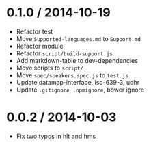 
0.1.0 / 2014-10-19
==================

 * Refactor test
 * Move `Supported-languages.md` to `Support.md`
 * Refactor module
 * Refactor `script/build-support.js`
 * Add markdown-table to dev-dependencies
 * Move scripts to `script/`
 * Move `spec/speakers.spec.js` to `test.js`
 * Update datamap-interface, iso-639-3, udhr
 * Update `.gitignore`, `.npmignore`, bower ignore

0.0.2 / 2014-10-03
==================

 * Fix two typos in hlt and hms
